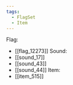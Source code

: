 ```yaml
---
tags:
  - FlagSet
  - Item
---
```

Flag:
- [[flag_12273]]
Sound:
- [[sound_17]]
- [[sound_43]]
- [[sound_44]]
Item:
- [[item_515]]
